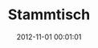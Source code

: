 ---
date: 2012-11-01 00:01:01
placeholder: false
title: Stammtisch
time: Thursday 15. Nov 2012, 19:00
calendar_month: Nov
calendar_date: 15
description: It's time for another Stammtisch! Join us for talks and some delicious food at Piu!
venue: |
  Piu  
  Preysingstrasse 20  
  81667 München  
  [www.piu-muenchen.de](http://www.piu-muenchen.de)
---